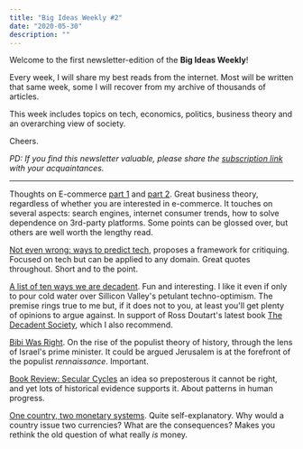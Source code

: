 ```yaml
---
title: "Big Ideas Weekly #2"
date: "2020-05-30"
description: ""
---
```


Welcome to the first newsletter-edition of the **Big Ideas Weekly**!

Every week, I will share my best reads from the internet. Most will be written
that same week, some I will recover from my archive of thousands of articles.

This week includes topics on tech, economics, politics, business theory and
an overarching view of society.

Cheers.

_PD: If you find this newsletter valuable, please share the [subscription
link](https://gerardclos.com/newsletter) with your acquaintances._

* * *


Thoughts on E-commerce [part 1](https://t.co/L4WHA3JGzT?amp=1) and [part
2](https://t.co/MVyjspRnMZ?amp=1). Great business theory, regardless of
whether you are interested in e-commerce. It touches on several aspects: search
engines, internet consumer trends, how to solve dependence on 3rd-party
platforms. Some points can be glossed over, but others are well worth
the lengthy read.

[Not even wrong: ways to predict
tech](https://www.ben-evans.com/benedictevans/2020/5/16/not-even-wrong),
proposes a framework for critiquing. Focused on tech but can be applied to any
domain. Great quotes throughout. Short and to the point.


[A list of ten ways we are
decadent](https://itsonlychemo.wordpress.com/2020/02/17/a-list-of-ten-simple-ways-we-are-decadent-and-a-speculative-theory-about-why-it-might-not-matter/).
Fun and interesting. I like it even if only to pour cold water over Sillicon
Valley's petulant techno-optimism. The premise rings true to me but, if it does not
to you, at least you'll get plenty of opinions to argue against. In support of
Ross Doutart's latest book [The Decadent
Society](https://www.amazon.com/Decadent-Society-Became-Victims-Success/dp/1476785244),
which I also recommend.

[Bibi Was
Right](https://www.theatlantic.com/ideas/archive/2018/12/benjamin-netanyahu-predicted-rise-authoritarianism/578374/).
On the rise of the populist theory of history, through the lens of Israel's
prime minister. It could be argued Jerusalem is at the forefront of the populist
_rennaissance_. Important.

[Book Review: Secular
Cycles](https://slatestarcodex.com/2019/08/12/book-review-secular-cycles/) an
idea so preposterous it cannot be right, and yet lots of historical evidence
supports it. About patterns in human progress.

[One country, two monetary
systems](http://jpkoning.blogspot.com/2020/05/one-country-two-monetary-systems.html).
Quite self-explanatory. Why would a country issue two currencies? What are the
consequences? Makes you rethink the old question of what really *is* money.
